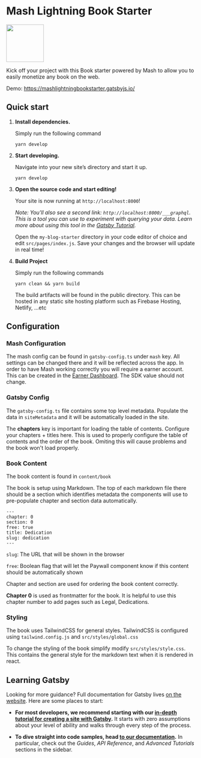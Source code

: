 # Mash Lightning Book Starter

<img src="https://uploads-ssl.webflow.com/6113f4faacfcdff6db1e95f4/611405d78ad06bf392d31e13_MASH-Logo%2BMASH-noborder-right-black-black.png" height="100px" width="auto" />

Kick off your project with this Book starter powered by Mash to allow you to easily monetize any book on the web.

Demo: https://mashlightningbookstarter.gatsbyjs.io/

## Quick start

1. **Install dependencies.**
  
    Simply run the following command

    ```shell
    yarn develop
    ```

2.  **Start developing.**

    Navigate into your new site’s directory and start it up.

    ```shell
    yarn develop
    ```

3.  **Open the source code and start editing!**

    Your site is now running at `http://localhost:8000`!

    _Note: You'll also see a second link: _`http://localhost:8000/___graphql`_. This is a tool you can use to experiment with querying your data. Learn more about using this tool in the [Gatsby Tutorial](https://www.gatsbyjs.com/docs/tutorial/part-4/#use-graphiql-to-explore-the-data-layer-and-write-graphql-queries)._

    Open the `my-blog-starter` directory in your code editor of choice and edit `src/pages/index.js`. Save your changes and the browser will update in real time!

4. **Build Project**
   
    Simply run the following commands

    ```shell
    yarn clean && yarn build
    ```

    The build artifacts will be found in the public directory. This can be hosted in any static site hosting platform such as Firebase Hosting, Netlify, ...etc


## Configuration

### Mash Configuration

  The mash config can be found in `gatsby-config.ts` under `mash` key. All settings can be changed there and it will be reflected across the app. In order to have Mash working correctly you will require a earner account. This can be created in the [Earner Dashboard](https://wallet.getmash.com/earn). The SDK value should not change.

### Gatsby Config

  The `gatsby-config.ts` file contains some top level metadata. Populate the data in `siteMetadata` and it will be automatically loaded in the site. 

  The **chapters** key is important for loading the table of contents. Configure your chapters + titles here. This is used to properly configure the table of contents and the order of the book. Omiting this will cause problems and the book won't load properly.

### Book Content

  The book content is found in `content/book`

  The book is setup using Markdown. The top of each markdown file there should be a section which identifies metadata the components will use to pre-populate chapter and section data automatically.

  ```
  ---
  chapter: 0
  section: 0
  free: true
  title: Dedication
  slug: dedication
  ---
  ```

  `slug`: The URL that will be shown in the browser

  `free`: Boolean flag that will let the Paywall component know if this content should be automatically shown

  Chapter and section are used for ordering the book content correctly.

  **Chapter 0** is used as frontmatter for the book. It is helpful to use this chapter number to add pages such as Legal, Dedications. 

### Styling

The book uses TailwindCSS for general styles. TailwindCSS is configured using `tailwind.config.js` and `src/styles/global.css`

To change the styling of the book simplify modify `src/styles/style.css`. This contains the general style for the markdown text when it is rendered in react. 


## Learning Gatsby

Looking for more guidance? Full documentation for Gatsby lives [on the website](https://www.gatsbyjs.com/). Here are some places to start:

- **For most developers, we recommend starting with our [in-depth tutorial for creating a site with Gatsby](https://www.gatsbyjs.com/tutorial/).** It starts with zero assumptions about your level of ability and walks through every step of the process.

- **To dive straight into code samples, head [to our documentation](https://www.gatsbyjs.com/docs/).** In particular, check out the _Guides_, _API Reference_, and _Advanced Tutorials_ sections in the sidebar.

